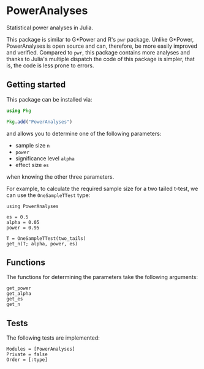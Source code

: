 # PowerAnalyses

Statistical power analyses in Julia.

This package is similar to G\*Power and R's `pwr` package.
Unlike G\*Power, PowerAnalyses is open source and can, therefore, be more easily improved and verified.
Compared to `pwr`, this package contains more analyses and thanks to Julia's multiple dispatch the code of this package is simpler, that is, the code is less prone to errors.

## Getting started

This package can be installed via:

```julia
using Pkg

Pkg.add("PowerAnalyses")
```

and allows you to determine one of the following parameters:

- sample size `n`
- `power`
- significance level `alpha`
- effect size `es`

when knowing the other three parameters.

For example, to calculate the required sample size for a two tailed t-test, we can use the `OneSampleTTest` type:

```@example
using PowerAnalyses

es = 0.5
alpha = 0.05
power = 0.95

T = OneSampleTTest(two_tails)
get_n(T; alpha, power, es)
```

## Functions

The functions for determining the parameters take the following arguments:

```@docs
get_power
get_alpha
get_es
get_n
```

## Tests

The following tests are implemented:

```@autodocs
Modules = [PowerAnalyses]
Private = false
Order = [:type]
```
